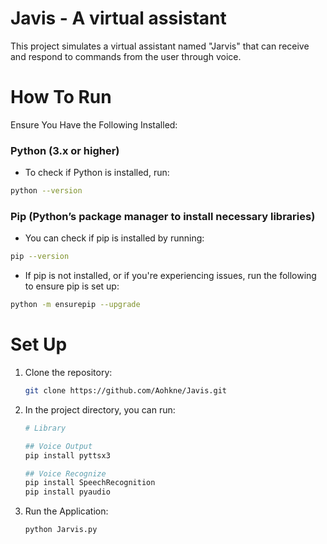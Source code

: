 # Javis - A virtual assistant

This project simulates a virtual assistant named "Jarvis" that can receive and respond to commands from the user through voice.


# How To Run

  Ensure You Have the Following Installed:
  
  ### Python (3.x or higher)
   - To check if Python is installed, run:
   ```bash
   python --version
   ```

  ### Pip (Python’s package manager to install necessary libraries) 
   - You can check if pip is installed by running:
   ```bash
   pip --version
   ```

   - If pip is not installed, or if you're experiencing issues, run the following to ensure pip is set up:   
  ```bash
  python -m ensurepip --upgrade
   ```
# Set Up
1. Clone the repository:

   ```bash
   git clone https://github.com/Aohkne/Javis.git
   ```
   
2. In the project directory, you can run:

    ```bash
   # Library

   ## Voice Output
   pip install pyttsx3

   ## Voice Recognize
   pip install SpeechRecognition
   pip install pyaudio
   ```
3. Run the Application:
   ```bash
   python Jarvis.py
   ```
##

